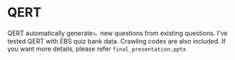 # QERT

QERT automatically generateㄴ new questions from existing questions.
I've tested QERT with EBS quiz bank data. Crawling codes are also included.
If you want more details, please refer `final_presentation.pptx`

